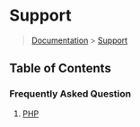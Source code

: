 # Support

> [Documentation](../readme.md) > [Support](readme.md)

## Table of Contents
### Frequently Asked Question
1. [PHP](php.md)
